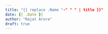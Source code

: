 ```yaml
---
title: "{{ replace .Name "-" " " | title }}"
date: {{ .Date }}
author: "Rajat Arora"
draft: true
---
```


